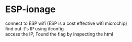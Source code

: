 # ESP-ionage
connect to ESP wifi (ESP is a cost effective wifi microchip)<br>
find out it's IP using ifconfig<br>
access the IP, Found the flag by inspecting the html<br>
